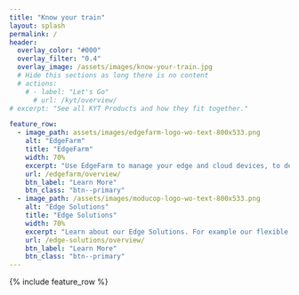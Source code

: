 ```yaml
---
title: "Know your train"
layout: splash
permalink: /
header:
  overlay_color: "#000"
  overlay_filter: "0.4"
  overlay_image: /assets/images/know-your-train.jpg
  # Hide this sections as long there is no content
  # actions:
    # - label: "Let's Go"
      # url: /kyt/overview/
# excerpt: "See all KYT Products and how they fit together."

feature_row:
  - image_path: assets/images/edgefarm-logo-wo-text-800x533.png
    alt: "EdgeFarm"
    title: "EdgeFarm"
    width: 70%
    excerpt: "Use EdgeFarm to manage your edge and cloud devices, to develop your own applications and to deploy them on your devices. Analyze the data provided by the devices."
    url: /edgefarm/overview/
    btn_label: "Learn More"
    btn_class: "btn--primary"
  - image_path: /assets/images/moducop-logo-wo-text-800x533.png
    alt: "Edge Solutions"
    title: "Edge Solutions"
    width: 70%
    excerpt: "Learn about our Edge Solutions. For example our flexible modular computer system ModuCop which apapts to all vehicle interfaces. See how to connect ModuCop properly and put it into operation."
    url: /edge-solutions/overview/
    btn_label: "Learn More"
    btn_class: "btn--primary"
---
```


{% include feature_row %}
